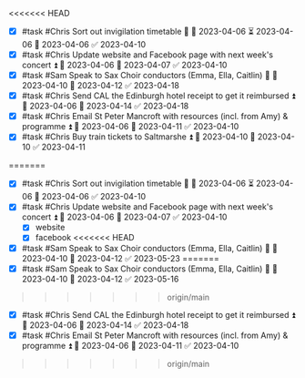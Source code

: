 <<<<<<< HEAD
   - [x] #task #Chris Sort out invigilation timetable 🔼 🛫 2023-04-06 ⏳ 2023-04-06 📅 2023-04-06 ✅ 2023-04-10
- [x] #task #Chris Update website and Facebook page with next week's concert ⏫ 🛫 2023-04-06 📅 2023-04-07 ✅ 2023-04-10
- [x] #task #Sam Speak to Sax Choir conductors (Emma, Ella, Caitlin) 🔼 🛫 2023-04-10 📅 2023-04-12 ✅ 2023-04-18
- [x] #task #Chris Send CAL the Edinburgh hotel receipt to get it reimbursed ⏫ 🛫 2023-04-06 📅 2023-04-14 ✅ 2023-04-18
- [x] #task #Chris Email St Peter Mancroft with resources (incl. from Amy) & programme ⏫ 🛫 2023-04-06 📅 2023-04-11 ✅ 2023-04-10
- [x] #task #Chris Buy train tickets to Saltmarshe ⏫ 🛫 2023-04-10 📅 2023-04-10 ✅ 2023-04-11

=======
 - [x] #task #Chris Sort out invigilation timetable 🔼 🛫 2023-04-06 ⏳ 2023-04-06 📅 2023-04-06 ✅ 2023-04-10
- [x] #task #Chris Update website and Facebook page with next week's concert ⏫ 🛫 2023-04-06 📅 2023-04-07 ✅ 2023-04-10
	- [x] website
	- [x] facebook
<<<<<<< HEAD
- [x] #task #Sam Speak to Sax Choir conductors (Emma, Ella, Caitlin) 🔼 🛫 2023-04-10 📅 2023-04-12 ✅ 2023-05-23
=======
- [x] #task #Sam Speak to Sax Choir conductors (Emma, Ella, Caitlin) 🔼 🛫 2023-04-10 📅 2023-04-12 ✅ 2023-05-16
>>>>>>> origin/main
- [x] #task #Chris Send CAL the Edinburgh hotel receipt to get it reimbursed ⏫ 🛫 2023-04-06 📅 2023-04-14 ✅ 2023-04-18
- [x] #task #Chris Email St Peter Mancroft with resources (incl. from Amy) & programme ⏫ 🛫 2023-04-06 📅 2023-04-11 ✅ 2023-04-10
>>>>>>> origin/main
